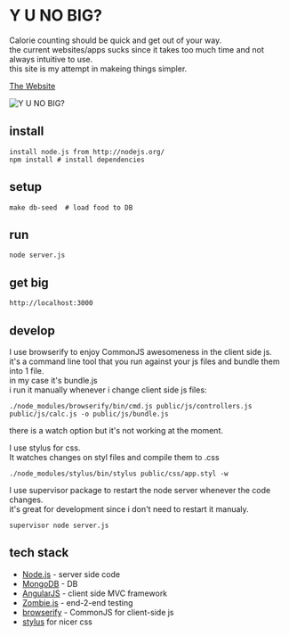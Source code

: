 Y U NO BIG?
===========

Calorie counting should be quick and get out of your way.  
the current websites/apps sucks since it takes too much time and not always intuitive to use.  
this site is my attempt in makeing things simpler.

[The Website](http://108.227.82.183:3000)

![Y U NO BIG?](http://images2.fanpop.com/image/photos/11400000/mini-cat-cats-11415636-159-142.jpg)

install
-------

    install node.js from http://nodejs.org/
    npm install # install dependencies

setup
-----

    make db-seed  # load food to DB

run
---

    node server.js

get big
-------

    http://localhost:3000

develop
-------

I use browserify to enjoy CommonJS awesomeness in the client side js.  
it's a command line tool that you run against your js files and bundle them into 1 file.  
in my case it's bundle.js  
i run it manually whenever i change client side js files:  

    ./node_modules/browserify/bin/cmd.js public/js/controllers.js public/js/calc.js -o public/js/bundle.js  

there is a watch option but it's not working at the moment.  

I use stylus for css.   
It watches changes on styl files and compile them to .css  

    ./node_modules/stylus/bin/stylus public/css/app.styl -w  

I use supervisor package to restart the node server whenever the code changes.  
it's great for development since i don't need to restart it manualy.  

    supervisor node server.js

tech stack
----------

* [Node.js](http://nodejs.org/) - server side code
* [MongoDB](http://www.mongodb.org/) - DB
* [AngularJS](http://angularjs.org/) - client side MVC framework
* [Zombie.js](http://zombie.labnotes.org/) - end-2-end testing
* [browserify](https://github.com/substack/node-browserify) - CommonJS for client-side js
* [stylus](http://learnboost.github.com/stylus/) for nicer css

